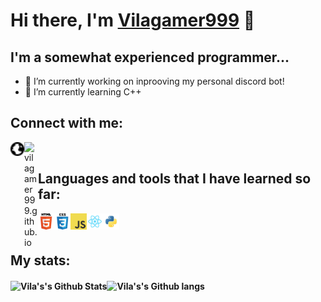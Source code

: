 # Hi there, I'm [Vilagamer999](https://vilagamer999.github.io/) 👋

## I'm a somewhat experienced programmer...
- 🔭 I’m currently working on inprooving my personal discord bot!
- 🌱 I’m currently learning C++

## Connect with me:

<a href="https://vilagamer999.github.io/" target="_blank"><img align="left" alt="vilagamer999.github.io" width="22px" src="https://raw.githubusercontent.com/iconic/open-iconic/master/svg/globe.svg" target="_blank"/><a/>
<a href="##not" target="_blank"><img align="left" alt="vilagamer999.github.io" width="22px" src="https://cdn.jsdelivr.net/npm/simple-icons@3.4.1/icons/gmail.svg" target="_blank"/><a/>

<br />

## Languages and tools that I have learned so far:

[<img align="left" alt="HTML5" width="26px" src="https://raw.githubusercontent.com/github/explore/80688e429a7d4ef2fca1e82350fe8e3517d3494d/topics/html/html.png" />](about:blank)
[<img align="left" alt="CSS3" width="26px" src="https://raw.githubusercontent.com/github/explore/80688e429a7d4ef2fca1e82350fe8e3517d3494d/topics/css/css.png" />](about:blank)
[<img align="left" alt="JavaScript" width="26px" src="https://raw.githubusercontent.com/github/explore/80688e429a7d4ef2fca1e82350fe8e3517d3494d/topics/javascript/javascript.png" />](about:blank)
[<img align="left" alt="React" width="26px" src="https://raw.githubusercontent.com/github/explore/80688e429a7d4ef2fca1e82350fe8e3517d3494d/topics/react/react.png" />](about:blank)
[<img align="left" alt="GitHub" width="26px" src="https://raw.githubusercontent.com/github/explore/78df643247d429f6cc873026c0622819ad797942/topics/python/python.png" />](about:blank)

<br />
<br />

## My stats:

#### <img align="left" alt="Vila's's Github Stats" src="https://github-readme-stats.codestackr.vercel.app/api?username=Vilagamer999&show_icons=true&count_private=true&theme=dark"/>
#### <img align="left" alt="Vila's's Github langs" src="https://github-readme-stats.vercel.app/api/top-langs/?username=Vilagamer999&show_icons=true&theme=dark"/>
